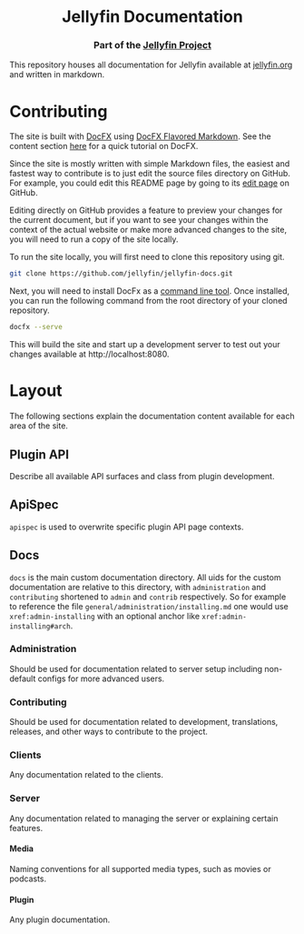 <!-- markdownlint-disable MD041 -->
<h1 align="center">Jellyfin Documentation</h1>
<h3 align="center">Part of the <a href="https://jellyfin.media">Jellyfin Project</a></h3>

This repository houses all documentation for Jellyfin available at [jellyfin.org](https://docs.jellyfin.org/) and written in markdown.

# Contributing

The site is built with [DocFX](https://dotnet.github.io/docfx/) using [DocFX Flavored Markdown](https://dotnet.github.io/docfx/spec/docfx_flavored_markdown.html). See the content section [here](https://dotnet.github.io/docfx/tutorial/docfx_getting_started.html) for a quick tutorial on DocFX.

Since the site is mostly written with simple Markdown files, the easiest and fastest way to contribute is to just edit the source files directory on GitHub. For example, you could edit this README page by going to its [edit page](https://github.com/jellyfin/jellyfin-docs/edit/master/README.md) on GitHub.

Editing directly on GitHub provides a feature to preview your changes for the current document, but if you want to see your changes within the context of the actual website or make more advanced changes to the site, you will need to run a copy of the site locally.

To run the site locally, you will first need to clone this repository using git.

```bash
git clone https://github.com/jellyfin/jellyfin-docs.git
```

Next, you will need to install DocFx as a [command line tool](https://dotnet.github.io/docfx/tutorial/docfx_getting_started.html#2-use-docfx-as-a-command-line-tool). Once installed, you can run the following command from the root directory of your cloned repository.

```bash
docfx --serve
```

This will build the site and start up a development server to test out your changes available at http://localhost:8080.

# Layout

The following sections explain the documentation content available for each area of the site.

## Plugin API

Describe all available API surfaces and class from plugin development.

## ApiSpec

`apispec` is used to overwrite specific plugin API page contexts.

## Docs

`docs` is the main custom documentation directory.
All uids for the custom documentation are relative to this directory, with `administration` and `contributing` shortened to `admin` and `contrib` respectively.
So for example to reference the file `general/administration/installing.md` one would use `xref:admin-installing` with an optional anchor like `xref:admin-installing#arch`.

### Administration

Should be used for documentation related to server setup including non-default configs for more advanced users.

### Contributing

Should be used for documentation related to development, translations, releases, and other ways to contribute to the project.

### Clients

Any documentation related to the clients.

### Server

Any documentation related to managing the server or explaining certain features.

#### Media

Naming conventions for all supported media types, such as movies or podcasts.

#### Plugin

Any plugin documentation.
